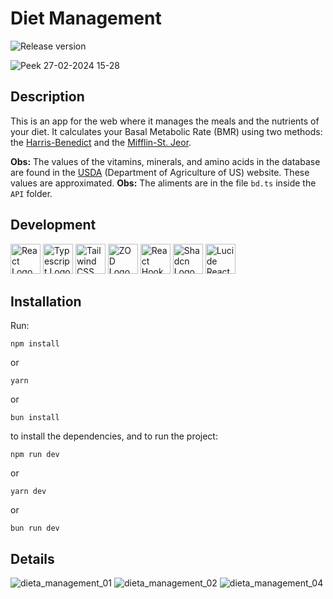 # Diet Management
<img src="https://img.shields.io/badge/latest_release-1.0.0-green" alt="Release version" />

![Peek 27-02-2024 15-28](https://github.com/guycanella/diet-management/assets/12264803/99e980fa-8f9e-40a1-9387-b709908fa7c3)

## Description

This is an app for the web where it manages the meals and the nutrients of your diet. It calculates your Basal Metabolic Rate (BMR) using two methods: the [Harris-Benedict](https://www.ncbi.nlm.nih.gov/pmc/articles/PMC1091498/) and the [Mifflin-St. Jeor](https://read.qxmd.com/read/2305711/a-new-predictive-equation-for-resting-energy-expenditure-in-healthy-individuals?redirected=slug).

**Obs:** The values of the vitamins, minerals, and amino acids in the database are found in the [USDA](https://www.usda.gov/) (Department of Agriculture of US) website. These values are approximated.
**Obs:** The aliments are in the file `bd.ts` inside the `API` folder.

## Development

<img src="https://github.com/guycanella/diet-management/assets/12264803/6c6e343b-e186-41d4-b8f7-77ec5a7589aa" width="48" height="48" alt="React Logo" />
<img src="https://github.com/guycanella/diet-management/assets/12264803/a73b777d-58b2-4972-9add-e8642b9d7183" width="48" height="48" alt="Typescript Logo" />
<img src="https://github.com/guycanella/diet-management/assets/12264803/4c274e78-9a80-495f-9ed4-59a3aea714dd" width="48" height="48" alt="Tailwind CSS Logo" />
<img src="https://github.com/guycanella/diet-management/assets/12264803/724a6776-88cb-4d7e-8866-29628429f943" width="48" height="48" alt="ZOD Logo" />
<img src="https://github.com/guycanella/diet-management/assets/12264803/b234e271-8ae8-46f7-8e93-00b1ee989324" width="48" height="48" alt="React Hook Form" />
<img src="https://github.com/guycanella/diet-management/assets/12264803/7aca6e1e-64d1-4d53-a054-d5c3d20994ae" width="48" height="48" alt="Shadcn Logo" />
<img src="https://github.com/guycanella/diet-management/assets/12264803/16cb6c79-677d-46b5-8f30-a6d6a77d65e3" width="48" height="48" alt="Lucide React Logo" />

## Installation

Run:

    npm install

or

    yarn

or

    bun install

to install the dependencies, and to run the project:

    npm run dev

or

    yarn dev

or

    bun run dev
## Details

![dieta_management_01](https://github.com/guycanella/diet-management/assets/12264803/81bd9d0f-cff5-41a7-9b0b-1447f0d71e01)
![dieta_management_02](https://github.com/guycanella/diet-management/assets/12264803/27486559-32c3-41c1-b9b7-587ae414d119)
![dieta_management_04](https://github.com/guycanella/diet-management/assets/12264803/1ee15f79-08d8-41db-8c08-5b23f39bf4b2)
